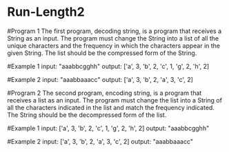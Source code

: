 # Run-Length2
#Program 1
The first program, decoding string, is a program that receives a String as an input. The program must change the String into a list of all the unique characters and the frequency in which the characters appear in the given String. The list should be the compressed form of the String.

#Example 1
input: "aaabbcgghh"
output: ['a', 3, 'b', 2, 'c', 1, 'g', 2, 'h', 2]

#Example 2
input: "aaabbaaacc"
output: ['a', 3, 'b', 2, 'a', 3, 'c', 2]

#Program 2
The second program, encoding string, is a program that receives a list as an input. The program must change the list into a String of all the characters indicated in the list and match the frequency indicated. The String should be the decompressed form of the list.

#Example 1
input: ['a', 3, 'b', 2, 'c', 1, 'g', 2, 'h', 2]
output: "aaabbcgghh"

#Example 2
input: ['a', 3, 'b', 2, 'a', 3, 'c', 2]
output: "aaabbaaacc"
